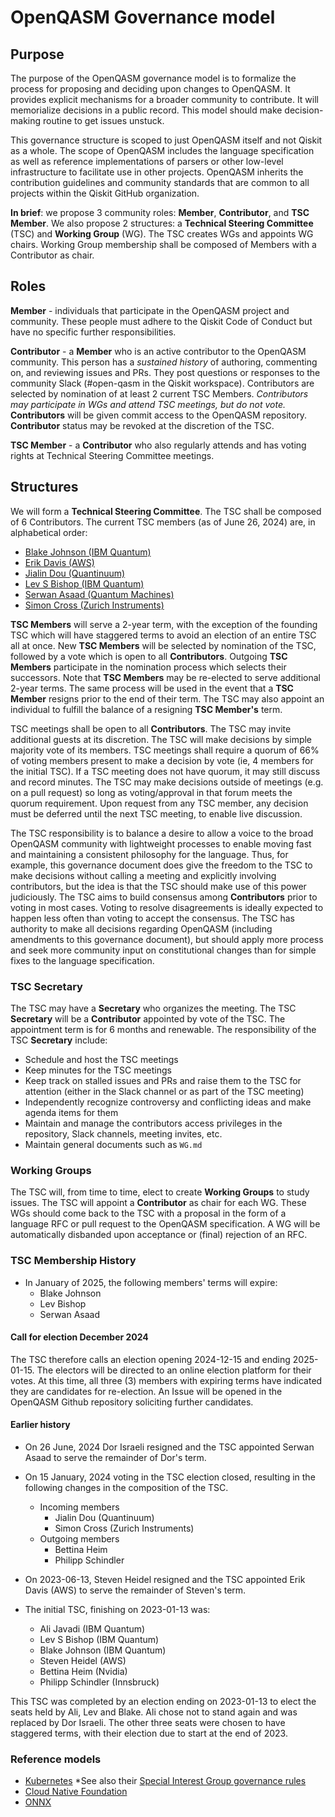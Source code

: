# OpenQASM Governance model

## Purpose

The purpose of the OpenQASM governance model is to formalize the process for proposing and deciding upon changes to OpenQASM. It provides explicit mechanisms for a broader community to contribute. It will memorialize decisions in a public record. This model should make decision-making routine to get issues unstuck.

This governance structure is scoped to just OpenQASM itself and not Qiskit as a whole. The scope of OpenQASM includes the language specification as well as reference implementations of parsers or other low-level infrastructure to facilitate use in other projects. OpenQASM inherits the contribution guidelines and community standards that are common to all projects within the Qiskit GitHub organization.

**In brief**: we propose 3 community roles: **Member**, **Contributor**, and **TSC Member**. We also propose 2 structures: a **Technical Steering Committee** (TSC) and **Working Group** (WG). The TSC creates WGs and appoints WG chairs. Working Group membership shall be composed of Members with a Contributor as chair.

## Roles

**Member** - individuals that participate in the OpenQASM project and community. These people must adhere to the Qiskit Code of Conduct but have no specific further responsibilities.

**Contributor** - a **Member** who is an active contributor to the OpenQASM community. This person has a *sustained history* of authoring, commenting on, and reviewing issues and PRs. They post questions or responses to the community Slack (#open-qasm in the Qiskit workspace). Contributors are selected by nomination of at least 2 current TSC Members. *Contributors may participate in WGs and attend TSC meetings, but do not vote.* **Contributors** will be given commit access to the OpenQASM repository. **Contributor** status may be revoked at the discretion of the TSC.

**TSC Member** - a **Contributor** who also regularly attends and has voting rights at Technical Steering Committee meetings.

## Structures

We will form a **Technical Steering Committee**. The TSC shall be composed of 6 Contributors.
The current TSC members (as of June 26, 2024) are, in alphabetical order:

* [Blake Johnson (IBM Quantum)](./tsc_statements_of_intent.md#blake-johnson-ibm-quantum)
* [Erik Davis (AWS)](./tsc_statements_of_intent.md#erik-davis-aws)
* [Jialin Dou (Quantinuum)](./tsc_statements_of_intent.md#jialin-dou-quantinuum)
* [Lev S Bishop (IBM Quantum)](./tsc_statements_of_intent.md#lev-bishop-ibm-quantum)
* [Serwan Asaad (Quantum Machines)](./tsc_statements_of_intent.md#serwan-asaad-quantum-machines)
* [Simon Cross (Zurich Instruments)](./tsc_statements_of_intent.md#simon-cross-zurich-instruments)

**TSC Members** will serve a 2-year term, with the exception of the founding TSC which will have staggered terms to avoid an election of an entire TSC all at once. New **TSC Members** will be selected by nomination of the TSC, followed by a vote which is open to all **Contributors**. Outgoing **TSC Members** participate in the nomination process which selects their successors. Note that **TSC Members** may be re-elected to serve additional 2-year terms. The same process will be used in the event that a **TSC Member** resigns prior to the end of their term. The TSC may also appoint an individual to fulfill the balance of a resigning **TSC Member's** term.

TSC meetings shall be open to all **Contributors**. The TSC may invite additional guests at its discretion. The TSC will make decisions by simple majority vote of its members. TSC meetings shall require a quorum of 66% of voting members present to make a decision by vote (ie, 4 members for the initial TSC). If a TSC meeting does not have quorum, it may still discuss and record minutes. The TSC may make decisions outside of meetings (e.g. on a pull request) so long as voting/approval in that forum meets the quorum requirement. Upon request from any TSC member, any decision must be deferred until the next TSC meeting, to enable live discussion.

The TSC responsibility is to balance a desire to allow a voice to the broad OpenQASM community with lightweight processes to enable moving fast and maintaining a consistent philosophy for the language. Thus, for example, this governance document does give the freedom to the TSC to make decisions without calling a meeting and explicitly involving contributors, but the idea is that the TSC should make use of this power judiciously. The TSC aims to build consensus among **Contributors** prior to voting in most cases. Voting to resolve disagreements is ideally expected to happen less often than voting to accept the consensus. The TSC has authority to make all decisions regarding OpenQASM (including amendments to this governance document), but should apply more process and seek more community input on constitutional changes than for simple fixes to the language specification.

### TSC Secretary

The TSC may have a **Secretary**  who organizes the meeting. The TSC **Secretary** will be a **Contributor** appointed by vote of the TSC. The appointment term is for 6 months and renewable.
The responsibility of the TSC **Secretary** include:

* Schedule and host the TSC meetings
* Keep minutes for the TSC meetings
* Keep track on stalled issues and PRs and raise them to the TSC for attention (either in the Slack channel or as part of the TSC meeting)
* Independently recognize controversy and conflicting ideas and make agenda items for them
* Maintain and manage the contributors access privileges in the repository, Slack channels, meeting invites, etc.
* Maintain general documents such as `WG.md`

### Working Groups

The TSC will, from time to time, elect to create **Working Groups** to study issues. The TSC will appoint a **Contributor** as chair for each WG. These WGs should come back to the TSC with a proposal in the form of a language RFC or pull request to the OpenQASM specification. A WG will be automatically disbanded upon acceptance or (final) rejection of an RFC.

### TSC Membership History

* In January of 2025, the following members' terms will expire:
  * Blake Johnson
  * Lev Bishop
  * Serwan Asaad

#### Call for election December 2024

The TSC therefore calls an election opening 2024-12-15 and ending 2025-01-15. The electors will be directed to an online election platform for their votes. At this time, all three (3) members with expiring terms have indicated they are candidates for re-election. An Issue will be opened in the OpenQASM Github repository soliciting further candidates.

#### Earlier history

* On 26 June, 2024 Dor Israeli resigned and the TSC appointed Serwan Asaad to serve the remainder of Dor's term.

* On 15 January, 2024 voting in the TSC election closed, resulting in the following changes in the composition of the TSC.
  * Incoming members
    * Jialin Dou (Quantinuum)
    * Simon Cross (Zurich Instruments)
  * Outgoing members
    * Bettina Heim
    * Philipp Schindler

* On 2023-06-13, Steven Heidel resigned and the TSC appointed Erik Davis (AWS) to serve the remainder of Steven's term.

* The initial TSC, finishing on 2023-01-13 was:

  * Ali Javadi (IBM Quantum)
  * Lev S Bishop (IBM Quantum)
  * Blake Johnson (IBM Quantum)
  * Steven Heidel (AWS)
  * Bettina Heim (Nvidia)
  * Philipp Schindler (Innsbruck)

This TSC was completed by an election ending on 2023-01-13 to elect the seats held by Ali, Lev and Blake.  Ali chose not to stand again and was replaced by Dor Israeli.  The other three seats were chosen to have staggered terms, with their election due to start at the end of 2023.

### Reference models

* [Kubernetes](https://github.com/kubernetes/community/blob/master/governance.md)
  *See also their [Special Interest Group governance rules](https://github.com/kubernetes/community/blob/master/committee-steering/governance/sig-governance.md)
* [Cloud Native Foundation](https://github.com/cncf/foundation/blob/master/charter.md)
* [ONNX](https://github.com/onnx/onnx/tree/master/community)

